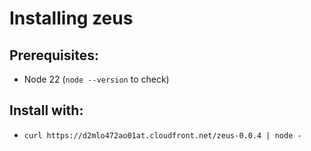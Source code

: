 # Installing zeus

## Prerequisites:
- Node 22 (`node --version` to check)

## Install with:
- `curl https://d2mlo472ao01at.cloudfront.net/zeus-0.0.4 | node -`